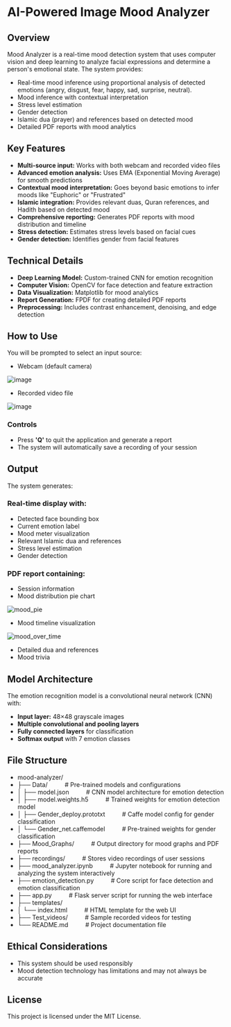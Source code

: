 # AI-Powered Image Mood Analyzer

## Overview
Mood Analyzer is a real-time mood detection system that uses computer vision and deep learning to analyze facial expressions and determine a person's emotional state. The system provides:

- Real-time mood inference using proportional analysis of detected emotions (angry, disgust, fear, happy, sad, surprise, neutral).
- Mood inference with contextual interpretation  
- Stress level estimation  
- Gender detection  
- Islamic dua (prayer) and references based on detected mood  
- Detailed PDF reports with mood analytics  

## Key Features

- **Multi-source input:** Works with both webcam and recorded video files  
- **Advanced emotion analysis:** Uses EMA (Exponential Moving Average) for smooth predictions  
- **Contextual mood interpretation:** Goes beyond basic emotions to infer moods like "Euphoric" or "Frustrated"  
- **Islamic integration:** Provides relevant duas, Quran references, and Hadith based on detected mood  
- **Comprehensive reporting:** Generates PDF reports with mood distribution and timeline  
- **Stress detection:** Estimates stress levels based on facial cues  
- **Gender detection:** Identifies gender from facial features  

## Technical Details

- **Deep Learning Model:** Custom-trained CNN for emotion recognition  
- **Computer Vision:** OpenCV for face detection and feature extraction  
- **Data Visualization:** Matplotlib for mood analytics  
- **Report Generation:** FPDF for creating detailed PDF reports  
- **Preprocessing:** Includes contrast enhancement, denoising, and edge detection  

## How to Use

You will be prompted to select an input source:
- Webcam (default camera)
  
![image](https://github.com/user-attachments/assets/a10924f9-70ef-4285-9eea-7e666327583a)

- Recorded video file
  
![image](https://github.com/user-attachments/assets/c6bbc062-7244-42d8-a241-f1dca7724b40)

### Controls

- Press **'Q'** to quit the application and generate a report  
- The system will automatically save a recording of your session  

## Output

The system generates:

### Real-time display with:
- Detected face bounding box  
- Current emotion label  
- Mood meter visualization  
- Relevant Islamic dua and references  
- Stress level estimation  
- Gender detection  

### PDF report containing:
- Session information  
- Mood distribution pie chart

![mood_pie](https://github.com/user-attachments/assets/f155b7bc-4ac9-4936-9e73-943a63f0a005)

- Mood timeline visualization

![mood_over_time](https://github.com/user-attachments/assets/77d12b1d-d326-4dfd-b496-832b764ab76d)

- Detailed dua and references  
- Mood trivia  

## Model Architecture

The emotion recognition model is a convolutional neural network (CNN) with:
- **Input layer:** 48×48 grayscale images  
- **Multiple convolutional and pooling layers**  
- **Fully connected layers** for classification  
- **Softmax output** with 7 emotion classes  

## File Structure
- mood-analyzer/
- ├── Data/&nbsp;&nbsp;&nbsp;&nbsp;&nbsp;&nbsp;&nbsp;&nbsp;&nbsp;&nbsp;# Pre-trained models and configurations
- │   ├── model.json&nbsp;&nbsp;&nbsp;&nbsp;&nbsp;&nbsp;&nbsp;&nbsp;&nbsp;&nbsp;# CNN model architecture for emotion detection
- │   ├── model.weights.h5&nbsp;&nbsp;&nbsp;&nbsp;&nbsp;&nbsp;&nbsp;&nbsp;&nbsp;&nbsp;# Trained weights for emotion detection model
- │   ├── Gender_deploy.prototxt&nbsp;&nbsp;&nbsp;&nbsp;&nbsp;&nbsp;&nbsp;&nbsp;&nbsp;&nbsp;# Caffe model config for gender classification
- │   └── Gender_net.caffemodel&nbsp;&nbsp;&nbsp;&nbsp;&nbsp;&nbsp;&nbsp;&nbsp;&nbsp;&nbsp;# Pre-trained weights for gender classification
- ├── Mood_Graphs/&nbsp;&nbsp;&nbsp;&nbsp;&nbsp;&nbsp;&nbsp;&nbsp;&nbsp;&nbsp;# Output directory for mood graphs and PDF reports
- ├── recordings/&nbsp;&nbsp;&nbsp;&nbsp;&nbsp;&nbsp;&nbsp;&nbsp;&nbsp;&nbsp;# Stores video recordings of user sessions
- ├── mood_analyzer.ipynb&nbsp;&nbsp;&nbsp;&nbsp;&nbsp;&nbsp;&nbsp;&nbsp;&nbsp;&nbsp;# Jupyter notebook for running and analyzing the system interactively
- ├── emotion_detection.py&nbsp;&nbsp;&nbsp;&nbsp;&nbsp;&nbsp;&nbsp;&nbsp;&nbsp;&nbsp;# Core script for face detection and emotion classification
- ├── app.py&nbsp;&nbsp;&nbsp;&nbsp;&nbsp;&nbsp;&nbsp;&nbsp;&nbsp;&nbsp;# Flask server script for running the web interface
- ├── templates/
- │   └── index.html&nbsp;&nbsp;&nbsp;&nbsp;&nbsp;&nbsp;&nbsp;&nbsp;&nbsp;&nbsp;# HTML template for the web UI
- ├── Test_videos/&nbsp;&nbsp;&nbsp;&nbsp;&nbsp;&nbsp;&nbsp;&nbsp;&nbsp;&nbsp;# Sample recorded videos for testing
- └── README.md&nbsp;&nbsp;&nbsp;&nbsp;&nbsp;&nbsp;&nbsp;&nbsp;&nbsp;&nbsp;# Project documentation file


## Ethical Considerations

- This system should be used responsibly  
- Mood detection technology has limitations and may not always be accurate

## License

This project is licensed under the MIT License.
